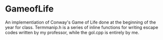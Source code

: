 # GameofLife

An implementiation of Conway's Game of Life done at the beginning of the year for class. Termmanip.h is a series of inline functions for writing escape codes written by my professor, while the gol.cpp is entirely by me.

